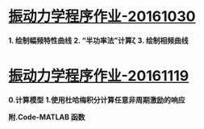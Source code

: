 # [振动力学程序作业-20161030](/archive-20161030/README.md)
**1. 绘制幅频特性曲线**
**2.  “半功率法”计算ζ**
**3.  绘制相频曲线**

# [振动力学程序作业-20161119](/archive-20161119/README.md)

**0.计算模型**
**1.使用杜哈梅积分计算任意非周期激励的响应**

**附.Code-MATLAB 函数**